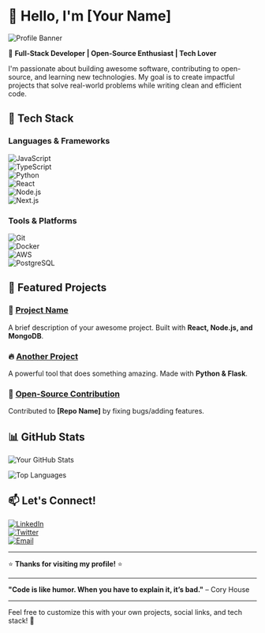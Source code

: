 # 👋 Hello, I'm [Your Name]  

![Profile Banner](https://via.placeholder.com/1200x400?text=Welcome+to+My+GitHub+Profile)  

🚀 **Full-Stack Developer | Open-Source Enthusiast | Tech Lover**  

I'm passionate about building awesome software, contributing to open-source, and learning new technologies. My goal is to create impactful projects that solve real-world problems while writing clean and efficient code.  

## 🔧 **Tech Stack**  

### **Languages & Frameworks**  
![JavaScript](https://img.shields.io/badge/-JavaScript-F7DF1E?style=flat&logo=javascript&logoColor=black)  
![TypeScript](https://img.shields.io/badge/-TypeScript-3178C6?style=flat&logo=typescript&logoColor=white)  
![Python](https://img.shields.io/badge/-Python-3776AB?style=flat&logo=python&logoColor=white)  
![React](https://img.shields.io/badge/-React-61DAFB?style=flat&logo=react&logoColor=black)  
![Node.js](https://img.shields.io/badge/-Node.js-339933?style=flat&logo=node.js&logoColor=white)  
![Next.js](https://img.shields.io/badge/-Next.js-000000?style=flat&logo=next.js&logoColor=white)  

### **Tools & Platforms**  
![Git](https://img.shields.io/badge/-Git-F05032?style=flat&logo=git&logoColor=white)  
![Docker](https://img.shields.io/badge/-Docker-2496ED?style=flat&logo=docker&logoColor=white)  
![AWS](https://img.shields.io/badge/-AWS-232F3E?style=flat&logo=amazon-aws&logoColor=white)  
![PostgreSQL](https://img.shields.io/badge/-PostgreSQL-4169E1?style=flat&logo=postgresql&logoColor=white)  

## 🌟 **Featured Projects**  

### 🚀 [Project Name](https://github.com/yourusername/project-repo)  
A brief description of your awesome project. Built with **React, Node.js, and MongoDB**.  

### 🔥 [Another Project](https://github.com/yourusername/another-repo)  
A powerful tool that does something amazing. Made with **Python & Flask**.  

### 🎯 [Open-Source Contribution](https://github.com/some-repo)  
Contributed to **[Repo Name]** by fixing bugs/adding features.  

## 📊 **GitHub Stats**  

![Your GitHub Stats](https://github-readme-stats.vercel.app/api?username=yourusername&show_icons=true&theme=radical)  

![Top Languages](https://github-readme-stats.vercel.app/api/top-langs/?username=yourusername&layout=compact&theme=radical)  

## 📫 **Let's Connect!**  

[![LinkedIn](https://img.shields.io/badge/-LinkedIn-0A66C2?style=flat&logo=linkedin&logoColor=white)](https://linkedin.com/in/yourprofile)  
[![Twitter](https://img.shields.io/badge/-Twitter-1DA1F2?style=flat&logo=twitter&logoColor=white)](https://twitter.com/yourhandle)  
[![Email](https://img.shields.io/badge/-Email-D14836?style=flat&logo=gmail&logoColor=white)](mailto:youremail@example.com)  

---

⭐ **Thanks for visiting my profile!** ⭐  

---

**"Code is like humor. When you have to explain it, it’s bad."** – Cory House  

---  

Feel free to customize this with your own projects, social links, and tech stack! 🚀
